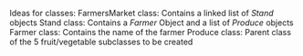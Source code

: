 Ideas for classes:
FarmersMarket class: Contains a linked list of _Stand_ objects
Stand class: Contains a _Farmer_ Object and a list of _Produce_ objects
Farmer class: Contains the name of the farmer
Produce class: Parent class of the 5 fruit/vegetable subclasses to be created
